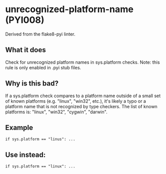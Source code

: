 # unrecognized-platform-name (PYI008)
Derived from the flake8-pyi linter.
## What it does
Check for unrecognized platform names in sys.platform checks.
Note: this rule is only enabled in .pyi stub files.
## Why is this bad?
If a sys.platform check compares to a platform name outside of a
small set of known platforms (e.g. "linux", "win32", etc.), it's likely
a typo or a platform name that is not recognized by type checkers.
The list of known platforms is: "linux", "win32", "cygwin", "darwin".
## Example
```
if sys.platform == "linus": ...
```
## Use instead:
```
if sys.platform == "linux": ...
```